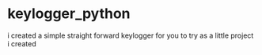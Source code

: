 # keylogger_python
i created a simple straight forward keylogger for you to try as a little project i created
